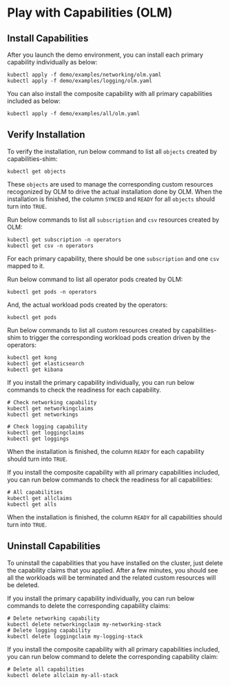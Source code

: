 # Play with Capabilities (OLM)

## Install Capabilities

After you launch the demo environment, you can install each primary capability individually as below:
```shell
kubectl apply -f demo/examples/networking/olm.yaml
kubectl apply -f demo/examples/logging/olm.yaml
```

You can also install the composite capability with all primary capabilities included as below:
```shell
kubectl apply -f demo/examples/all/olm.yaml
```

## Verify Installation

To verify the installation, run below command to list all `objects` created by capabilities-shim:
```shell
kubectl get objects
```
These `objects` are used to manage the corresponding custom resources recogonized by OLM to drive the actual installation done by OLM. When the installation is finished, the column `SYNCED` and `READY` for all `objects` should turn into `TRUE`.

Run below commands to list all `subscription` and `csv` resources created by OLM:
```shell
kubectl get subscription -n operators
kubectl get csv -n operators
```
For each primary capability, there should be one `subscription` and one `csv` mapped to it.


Run below command to list all operator pods created by OLM:
```shell
kubectl get pods -n operators
```

And, the actual workload pods created by the operators:
```shell
kubectl get pods
```

Run below commands to list all custom resources created by capabilities-shim to trigger the corresponding workload pods creation driven by the operators:
```shell
kubectl get kong
kubectl get elasticsearch
kubectl get kibana
```

If you install the primary capability individually, you can run below commands to check the readiness for each capability.
```shell
# Check networking capability
kubectl get networkingclaims
kubectl get networkings
```

```shell
# Check logging capability
kubectl get loggingclaims
kubectl get loggings
```
When the installation is finished, the column `READY` for each capability should turn into `TRUE`.


If you install the composite capability with all primary capabilities included, you can run below commands to check the readiness for all capabilities:
```shell
# All capabilities
kubectl get allclaims
kubectl get alls
```
When the installation is finished, the column `READY` for all capabilities should turn into `TRUE`.

## Uninstall Capabilities

To uninstall the capabilities that you have installed on the cluster, just delete the capability claims that you applied. After a few minutes, you should see all the workloads will be terminated and the related custom resources will be deleted.

If you install the primary capability individually, you can run below commands to delete the corresponding capability claims:
```shell
# Delete networking capability
kubectl delete networkingclaim my-networking-stack
# Delete logging capability
kubectl delete loggingclaim my-logging-stack
```

If you install the composite capability with all primary capabilities included, you can run below command to delete the corresponding capability claim:
```shell
# Delete all capabilities
kubectl delete allclaim my-all-stack
```
